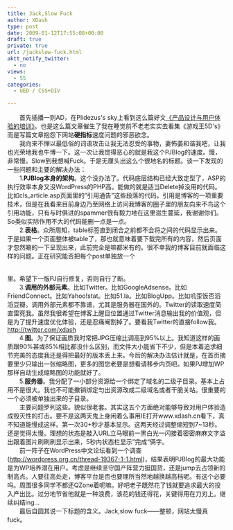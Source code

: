 ```yaml
---
title: Jack,Slow Fuck
author: XDash
type: post
date: 2009-01-12T17:55:08+00:00
draft: true
private: true
url: /jackslow-fuck.html
aktt_notify_twitter:
  - no
views:
  - 55
categories:
  - UED / CSS+DIV

---
```

　　首先插播一则AD，在Plidezus's sky上看到这么篇好文<a target="_blank" href="http://www.plidezus.net/index.php/2009/01/ue-aboutqq/comment-page-1/#comment-1108">《产品设计与用户体验的培训》</a>。也是这么篇文章催生了我在睡觉前不老老实实去看集《游戏王5D's》而是写篇文章抱怨下网站**硬指标**速度问题的邪恶欲念。  
　　我向来不惮以最低俗的词语攻击让我无法忍受的事物，妻怖萎和谐我吧，让我也光荣地我也牛博一下。这一次让我觉得恶心的就是我这个PJBlog的速度。慢，非常慢。Slow到我想喊Fuck。于是无厘头出这么个很地名的标题。谈一下发现的一些问题和主要的解决办法：  
　　1.**PJBlog本身的架构**。这个没办法了。代码底层结构已经大致定型了，ASP的执行效率本身又没WordPress的PHP高。能做的就是适当Del&#101;te掉没用的代码。比如cls_article.asp页面里的&#8221;引用通告&#8221;这些段落的代码。引用是博客的一项重要技术，但是在我看来目前身边乃至网络上访问我博客的圈子里的朋友向来不鸟这个引用功能，只有与时俱进的spammer很有毅力地在这里滋生蔓延，我谢谢你们。So类似实际作用不大的代码能删一点是一点。  
　　2.**表格**。众所周知，table标签直到闭合之前都不会将之间的代码显示出来。于是如果一个页面整体被table了，那也就意味着要下载完所有的内容，然后页面才忽然唰的一下呈现出来，此前完全是嘛都米有的。很不幸我的博客目前就面临这样的问题。正在研究能否把每个post单独放一个

<table>
</table>

里。希望下一版PJ自行修复，否则自行了断。  
　　3.**调用的外部元素**。比如Twitter。比如GoogleAdsense。比如FriendConnect。比如Yahoo!stat。比如51.la。比如BlogUpp。比如叽歪饭否滔滔豆瓣。调用外部元素都不靠谱，尤其是服务器在国外的。Twitter的读取速度简直雷死我。虽然我很希望在博客上醒目位置通过Twitter消息输出我的价值观，但是为了提升速度优化体验，还是忍痛阉割掉了。要看我Twitter的直接follow我。http://twitter.com/xdash  
　　4.**图**。为了保证画质我时常把JPG压缩比调高到95%以上。我知道这样的画质跟90%甚或85%相比都没什么区别，而文件大小能省下不少，但是本着追求细节完美的态度我还是得把最好的版本丢上来。今后的解决办法估计就是，在首页摘要里少只输出一张缩略图，更多的图您老要是想看请移步内页吧。如果PJ增加WP那样自动生成缩略图的功能就好了。  
　　5.**服务器**。我分配了一小部分资源给一个绑定了域名的二级子目录。基本上占用不是很大。我也不可能撤销绑定匀出资源改成二级域名或者干脆关站。很重要的一个必须被单独出来的子目录。  
　　主要问题罗列这些。貌似很老套。其实这五个方面绝对能够导致对用户体验造成毁灭性的打击。要不是这两天鬼上身闲着么事用IE打开www.xdash.cn看下，真不知道能慢成这样。第一次30+秒才基本显示。这两天经过调整缩短到7~13秒。还是觉得太慢。理想的状态是敲入URL立马眼前一黑白光一闪接着密密麻麻文字溢出跟着图片刷刷刷显示出来，5秒内状态栏显示”完成“俩字。  
　　前一阵子在WordPress中文论坛看到一个调查(http://wordpress.org.cn/thread-19367-1-1.html)，结果表明PJBlog的最大功能是为WP培养潜在用户。考虑是继续坚守国产阵营力挺国货，还是jump去占领新的制高点。人要往高处走，博客平台是否也要理所当然地越换越高档呢。有这个必要吗。周围很多同学不都还QZone着呢嘛。好吧老子既然花了钱就要追求最大的投入产出比。过分地节省他就是一种浪费，该花的钱还得花，关键得用在刀刃上。继续纠结ing&#8230;  
　　最后自圆其说一下标题的含义。Jack,slow fuck——整顿，网站太慢真fuck。